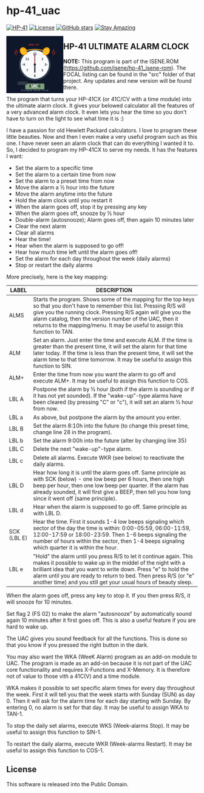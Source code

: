 # hp-41_uac

[![HP-41](https://img.shields.io/badge/HP--41-Calculator-orange)](https://en.wikipedia.org/wiki/HP-41C)
[![License](https://img.shields.io/badge/License-Public%20Domain-brightgreen.svg)](https://unlicense.org/)
[![GitHub stars](https://img.shields.io/github/stars/isene/hp-41_uac.svg)](https://github.com/isene/hp-41_uac/stargazers)
[![Stay Amazing](https://img.shields.io/badge/Stay-Amazing-blue.svg)](https://isene.org)

<img src="img/uac_logo.svg" align="left" width="150" height="150" alt="Ultimate Alarm Clock Logo">

## HP-41 ULTIMATE ALARM CLOCK

**NOTE:** This program is part of the ISENE.ROM (https://github.com/isene/hp-41_isene-rom). The FOCAL listing can be found in the "src" folder of that project. Any updates and new version will be found there.

The program that turns your HP-41CX (or 41C/CV with a time module) into
the ultimate alarm clock. It gives your belowed calculator all the
features of a very advanced alarm clock. It even lets you hear the time so
you don't have to turn on the light to see what time it is :)

I have a passion for old Hewlett Packard calculators. I love to program
these little beauties. Now and then I even make a very useful program
such as this one. I have never seen an alarm clock that can do everything
I wanted it to. So, I decided to program my HP-41CX to serve my needs. It
has the features I want:

* Set the alarm to a specific time
* Set the alarm to a certain time from now
* Set the alarm to a preset time from now
* Move the alarm a ½ hour into the future
* Move the alarm anytime into the future
* Hold the alarm clock until you restart it
* When the alarm goes off, stop it by pressing any key
* When the alarm goes off, snooze by ½ hour
* Double-alarm (autosnooze); Alarm goes off, then again 10 minutes later
* Clear the next alarm
* Clear all alarms
* Hear the time!
* Hear when the alarm is supposed to go off!
* Hear how much time left until the alarm goes off!
* Set the alarm for each day throughout the week (daily alarms)
* Stop or restart the daily alarms

More precisely, here is the key mapping:

LABEL  |DESCRIPTION
-------|-----------
ALMS   |Starts the program. Shows some of the mapping for the top keys so that you don't have to remember this list.  Pressing R/S will give you the running clock. Pressing R/S again will give you the alarm catalog, then the version number of the UAC, then it returns to the mapping/menu. It may be useful to assign this function to TAN.
ALM    |Set an alarm. Just enter the time and execute ALM. If the time is greater than the present time, it will set the alarm for that time later today. If the time is less than the present time, it will set the alarm time to that time tomorrow. It may be useful to assign this function to SIN.
ALM+   |Enter the time from now you want the alarm to go off and execute ALM+. It may be useful to assign this function to COS.
LBL A  |Postpone the alarm by ½ hour (both if the alarm is sounding or if it has not yet sounded). If the "wake-up"-type alarms have been cleared (by pressing "C" or "c"), it will set an alarm ½ hour from now.
LBL a  |As above, but postpone the alarm by the amount you enter.
LBL B  |Set the alarm 8:10h into the future (to change this preset time, change line 28 in the program).
LBL b  |Set the alarm 9:00h into the future (alter by changing line 35)
LBL C  |Delete the next "wake-up"-type alarm.
LBL c  |Delete all alarms. Execute WKR (see below) to reactivate the daily alarms.
LBL D  |Hear how long it is until the alarm goes off. Same principle as with SCK (below) - one low beep per 6 hours, then one high beep per hour, then one low beep per quarter. If the alarm has already sounded, it will first give a BEEP, then tell you how long since it went off (same principle).
LBL d  |Hear when the alarm is supposed to go off. Same principle as with LBL D.
SCK (LBL E)   |Hear the time. First it sounds 1-4 low beeps signaling which sector of the day the time is within: 0:00-05:59, 06:00-11:59, 12:00-17:59 or 18:00-23:59. Then 1-6 beeps signaling the number of hours within the sector, then 1-4 beeps signaling which quarter it is within the hour.
LBL e  |"Hold" the alarm until you press R/S to let it continue again.  This makes it possible to wake up in the middel of the night with a brilliant idea that you want to write down. Press "e" to hold the alarm until you are ready to return to bed. Then press R/S (or "e" another time) and you still get your usual hours of beauty sleep.

When the alarm goes off, press any key to stop it. If you then press R/S,
it will snooze for 10 minutes.

Set flag 2 (FS 02) to make the alarm "autosnooze" by automatically sound
again 10 minutes after it first goes off. This is also a useful feature if
you are hard to wake up.

The UAC gives you sound feedback for all the functions. This is done so
that you know if you pressed the right button in the dark.

You may also want the WKA (WeeK Alarm) program as an add-on module to UAC.
The program is made as an add-on because it is not part of the UAC core
functionality and requires X-Functions and X-Memory. It is therefore not
of value to those vith a 41C(V) and a time module.

WKA makes it possible to set specific alarm times for every day throughout
the week. First it will tell you that the week starts with Sunday (SUN) as
day 0. Then it will ask for the alarm time for each day starting with
Sunday. By entering 0, no alarm is set for that day. It may be useful to
assign WKA to TAN-1.

To stop the daily set alarms, execute WKS (Week-alarms Stop). It may be
useful to assign this function to SIN-1.

To restart the daily alarms, execute WKR (Week-alarms Restart). It may be
useful to assign this function to COS-1.

## License
This software is released into the Public Domain.
